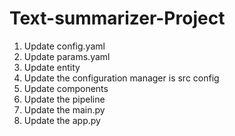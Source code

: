 # Text-summarizer-Project

1.  Update config.yaml
2.  Update params.yaml
3.  Update entity
4.  Update the configuration manager is src config
5.  Update components
6.  Update the pipeline
7.  Update the main.py
8.  Update the app.py
